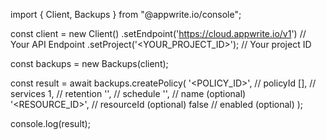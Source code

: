 import { Client, Backups } from "@appwrite.io/console";

const client = new Client()
    .setEndpoint('https://cloud.appwrite.io/v1') // Your API Endpoint
    .setProject('<YOUR_PROJECT_ID>'); // Your project ID

const backups = new Backups(client);

const result = await backups.createPolicy(
    '<POLICY_ID>', // policyId
    [], // services
    1, // retention
    '', // schedule
    '<NAME>', // name (optional)
    '<RESOURCE_ID>', // resourceId (optional)
    false // enabled (optional)
);

console.log(result);
